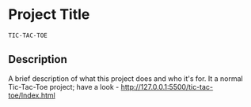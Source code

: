 # Project Title
    TIC-TAC-TOE
## Description
A brief description of what this project does and who it's for.
    It a normal Tic-Tac-Toe project;
    have a look - http://127.0.0.1:5500/tic-tac-toe/Index.html

